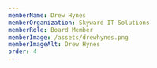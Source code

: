 ```yaml
---
memberName: Drew Hynes
memberOrganization: Skyward IT Solutions
memberRole: Board Member
memberImage: /assets/drewhynes.png
memberImageAlt: Drew Hynes
order: 4
---
```

